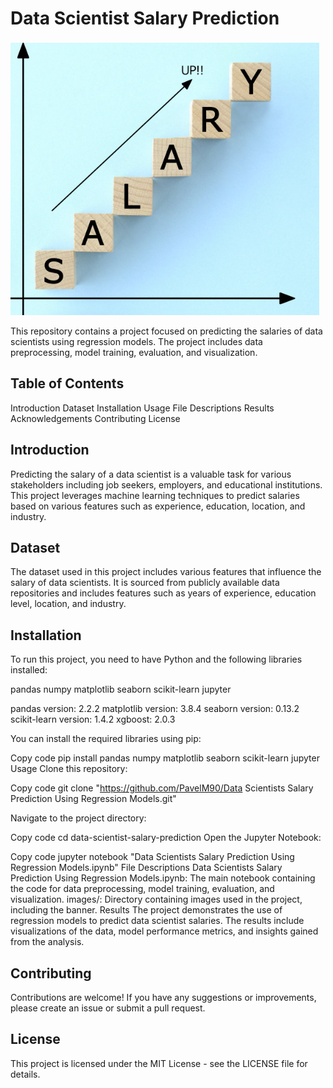 # Data Scientist Salary Prediction
![Example of Analytics](images/example-image-salary.PNG)

This repository contains a project focused on predicting the salaries of data scientists using regression models. The project includes data preprocessing, model training, evaluation, and visualization.

## Table of Contents
Introduction
Dataset
Installation
Usage
File Descriptions
Results
Acknowledgements
Contributing
License


## Introduction
Predicting the salary of a data scientist is a valuable task for various stakeholders including job seekers, employers, and educational institutions. 
This project leverages machine learning techniques to predict salaries based on various features such as experience, education, location, and industry.

## Dataset
The dataset used in this project includes various features that influence the salary of data scientists. It is sourced from publicly available data repositories and includes features such as years of experience, education level, location, and industry.

## Installation
To run this project, you need to have Python and the following libraries installed:

pandas
numpy
matplotlib
seaborn
scikit-learn
jupyter

pandas version: 2.2.2
matplotlib version: 3.8.4
seaborn version: 0.13.2
scikit-learn version: 1.4.2
xgboost: 2.0.3

You can install the required libraries using pip:


Copy code
pip install pandas numpy matplotlib seaborn scikit-learn jupyter
Usage
Clone this repository:

Copy code
git clone "https://github.com/PavelM90/Data Scientists Salary Prediction Using Regression Models.git"

Navigate to the project directory:

Copy code
cd data-scientist-salary-prediction
Open the Jupyter Notebook:

Copy code
jupyter notebook "Data Scientists Salary Prediction Using Regression Models.ipynb"
File Descriptions
Data Scientists Salary Prediction Using Regression Models.ipynb: The main notebook containing the code for data preprocessing, model training, evaluation, and visualization.
images/: Directory containing images used in the project, including the banner.
Results
The project demonstrates the use of regression models to predict data scientist salaries. The results include visualizations of the data, model performance metrics, and insights gained from the analysis.




## Contributing
Contributions are welcome! If you have any suggestions or improvements, please create an issue or submit a pull request.

## License
This project is licensed under the MIT License - see the LICENSE file for details.


